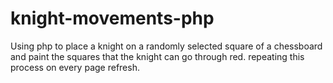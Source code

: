 # knight-movements-php

Using php to place a knight on a randomly selected square of a chessboard and paint the squares that the knight can go through red. repeating this process on every page refresh.
